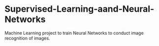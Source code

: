 # Supervised-Learning-aand-Neural-Networks
Machine Learning project to train Neural Networks to conduct image recognition of images. 
